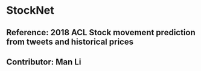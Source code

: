 # StockNet
## Reference: 2018 ACL Stock movement prediction from tweets and historical prices
## Contributor: Man Li
